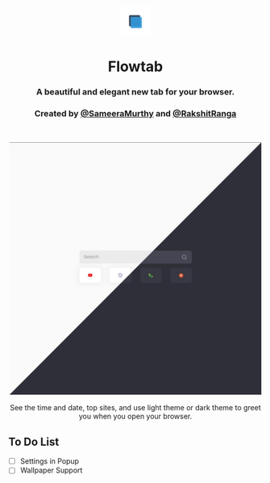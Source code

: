 <p align="center"><img src="assets/logo.png" height="60px" alt="Logo"/></p>

<h1 align="center"> Flowtab </h1>
<h3 align="center"> A beautiful and elegant new tab for your browser. </h3>
<h3 align="center">Created by <a href="https://github.com/SameeraMurthy/">@SameeraMurthy</a> and <a href="https://github.com/rakshitranga">@RakshitRanga</a></h3>

<br>
<p align="center">
<img src="assets/header.jpeg" height="500px" alt="Header"/>
</p>
<p align="center">
See the time and date, top sites, and use light theme or dark theme to greet you when you open your browser.
</p>

## To Do List
- [ ] Settings in Popup
- [ ] Wallpaper Support
